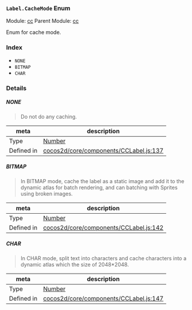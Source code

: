 ### `Label.CacheMode` Enum



Module: [cc](../modules/cc.md)
Parent Module: [cc](../modules/cc.md)


Enum for cache mode.


### Index
  - `NONE`
  - `BITMAP`
  - `CHAR`

### Details


##### NONE

> Do not do any caching.

| meta | description |
|------|-------------|
| Type | <a href="https://developer.mozilla.org/en/JavaScript/Reference/Global_Objects/Number" class="crosslink external" target="_blank">Number</a> |
| Defined in | [cocos2d/core/components/CCLabel.js:137](https://github.com/cocos-creator/engine/blob/33d0b730a5a6ed8ad09bd24f16c009cf509ff90b/cocos2d/core/components/CCLabel.js#L137) |



##### BITMAP

> In BITMAP mode, cache the label as a static image and add it to the dynamic atlas for batch rendering, and can batching with Sprites using broken images.

| meta | description |
|------|-------------|
| Type | <a href="https://developer.mozilla.org/en/JavaScript/Reference/Global_Objects/Number" class="crosslink external" target="_blank">Number</a> |
| Defined in | [cocos2d/core/components/CCLabel.js:142](https://github.com/cocos-creator/engine/blob/33d0b730a5a6ed8ad09bd24f16c009cf509ff90b/cocos2d/core/components/CCLabel.js#L142) |



##### CHAR

> In CHAR mode, split text into characters and cache characters into a dynamic atlas which the size of 2048*2048.

| meta | description |
|------|-------------|
| Type | <a href="https://developer.mozilla.org/en/JavaScript/Reference/Global_Objects/Number" class="crosslink external" target="_blank">Number</a> |
| Defined in | [cocos2d/core/components/CCLabel.js:147](https://github.com/cocos-creator/engine/blob/33d0b730a5a6ed8ad09bd24f16c009cf509ff90b/cocos2d/core/components/CCLabel.js#L147) |


